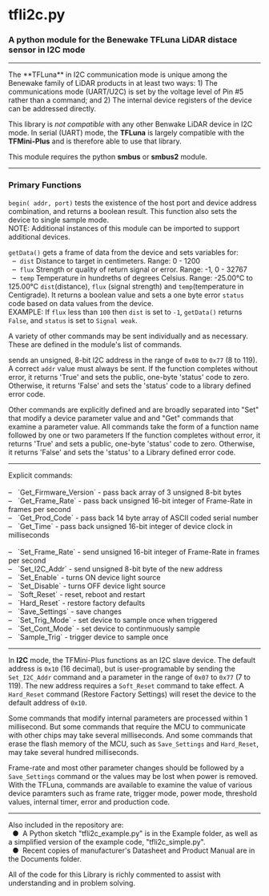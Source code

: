 # tfli2c.py
### A python module for the Benewake TFLuna LiDAR distace sensor in I2C mode
<hr />
The **TFLuna** in I2C communication mode is unique among the Benewake family of LiDAR products in at least two ways:
1) The communications mode (UART/U2C) is set by the voltage level of Pin #5 rather than a command; and
2) The internal device registers of the device can be addressed directly.

This library is *not compatible* with any other Benwake LiDAR device in I2C mode. In serial (UART) mode, the **TFLuna** is largely compatible with the **TFMini-Plus** and is therefore able to use that library.

This module requires the python **smbus** or **smbus2** module.
<hr />

### Primary Functions

```begin( addr, port)``` tests the existence of the host port and device address combination, and returns a boolean result.  This function also sets the device to single sample mode.<br />
NOTE:  Additional instances of this module can be imported to support additional devices.
 
```getData()``` gets a frame of data from the device and sets variables for:
<br />&nbsp;&nbsp;&#8211;&nbsp; `dist` Distance to target in centimeters. Range: 0 - 1200
<br />&nbsp;&nbsp;&#8211;&nbsp; `flux` Strength or quality of return signal or error. Range: -1, 0 - 32767
<br />&nbsp;&nbsp;&#8211;&nbsp; `temp` Temperature in hundreths of degrees Celsius. Range: -25.00°C to 125.00°C
 ```dist```(distance), ```flux``` (signal strength) and ```temp```(temperature in Centigrade).
  It returns a boolean value and sets a one byte error `status`
  code based on data values from the device.<br />
  EXAMPLE: If ```flux``` less than ```100``` then ```dist``` is set to ```-1```,
  ```getData()``` returns ```False```, and ```status``` is set to ```Signal weak```.

  A variety of other commands may be sent individually and as necessary.  These are defined in the module's list of commands.


sends an unsigned, 8-bit I2C address in the range of `0x08` to `0x77` (8 to 119).  A correct `addr` value must always be sent.  If the function completes without error, it returns 'True' and sets the public, one-byte 'status' code to zero.  Otherwise, it returns 'False' and sets the 'status' code to a library defined error code.

Other commands are explicitly defined and are broadly separated into "Set" that modify a device parameter value and and "Get" commands that examine a parameter value.  All commands take the form of a function name followed by one or two parameters 
  If the function completes without error, it returns 'True' and sets a public, one-byte 'status' code to zero.  Otherwise, it returns 'False' and sets the 'status' to a Library defined error code.
<hr />
Explicit commands:<br />
<br />&#8211;&nbsp;&nbsp; `Get_Firmware_Version` - pass back array of 3 unsigned 8-bit bytes
<br />&#8211;&nbsp;&nbsp; `Get_Frame_Rate` - pass back unsigned 16-bit integer of Frame-Rate in frames per second
<br />&#8211;&nbsp;&nbsp; `Get_Prod_Code` - pass back 14 byte array of ASCII coded serial number
<br />&#8211;&nbsp;&nbsp; `Get_Time` - pass back unsigned 16-bit integer of device clock in milliseconds<br />
<br />&#8211;&nbsp;&nbsp; `Set_Frame_Rate` - send unsigned 16-bit integer of Frame-Rate in frames per second
<br />&#8211;&nbsp;&nbsp; `Set_I2C_Addr` - send unsigned 8-bit byte of the new address
<br />&#8211;&nbsp;&nbsp; `Set_Enable` - turns ON device light source
<br />&#8211;&nbsp;&nbsp; `Set_Disable` - turns OFF device light source
<br />&#8211;&nbsp;&nbsp; `Soft_Reset` - reset, reboot and restart
<br />&#8211;&nbsp;&nbsp; `Hard_Reset` - restore factory defaults
<br />&#8211;&nbsp;&nbsp; `Save_Settings` - save changes
<br />&#8211;&nbsp;&nbsp; `Set_Trig_Mode` - set device to sample once when triggered
<br />&#8211;&nbsp;&nbsp; `Set_Cont_Mode` - set device to continmuously sample
<br />&#8211;&nbsp;&nbsp; `Sample_Trig` - trigger device to sample once

<hr>

In **I2C** mode, the TFMini-Plus functions as an I2C slave device.  The default address is `0x10` (16 decimal), but is user-programable by sending the `Set_I2C_Addr` command and a parameter in the range of `0x07` to `0x77` (7 to 119).  The new address requires a `Soft_Reset` command to take effect.  A `Hard_Reset` command (Restore Factory Settings) will reset the device to the default address of `0x10`.

Some commands that modify internal parameters are processed within 1 millisecond.  But some commands that require the MCU to communicate with other chips may take several milliseconds.  And some commands that erase the flash memory of the MCU, such as `Save_Settings` and `Hard_Reset`, may take several hundred milliseconds.

Frame-rate and most other parameter changes should be followed by a `Save_Settings` command or the values may be lost when power is removed.  With the TFLuna, commands are available to examine the value of various device paramters such as frame rate, trigger mode, power mode, threshold values, internal timer, error and production code.

<hr>

Also included in the repository are:
<br />&nbsp;&nbsp;&#9679;&nbsp; A Python sketch "tfli2c_example.py" is in the Example folder, as well as a simplified version of the example code, "tfli2c_simple.py".
<br />&nbsp;&nbsp;&#9679;&nbsp; Recent copies of manufacturer's Datasheet and Product Manual are in the Documents folder.

All of the code for this Library is richly commented to assist with understanding and in problem solving.


